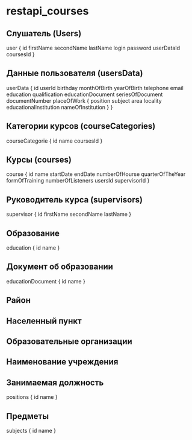 # restapi_courses

## Слушатель (Users)

user {
id
firstName
secondName
lastName
login
password
userDataId
coursesId
}

## Данные пользователя (usersData)

userData {
id
userId
birthday
monthOfBirth
yearOfBirth
telephone
email
education
qualification
educationDocument
seriesOfDocument
documentNumber
placeOfWork {
position
subject
area
locality
educationalInstitution
nameOfInstitution
}
}

## Категории курсов (courseCategories)

courseCategorie {
id
name
coursesId
}

## Курсы (courses)

course {
id
name
startDate
endDate
numberOfHourse
quarterOfTheYear
formOfTraining
numberOfListeners
usersId
supervisorId
}

## Руководитель курса (supervisors)

supervisor {
id
firstName
secondName
lastName
}

## Образование

education {
id
name
}

## Документ об образовании

educationDocument {
id
name
}

## Район

## Населенный пункт

## Образовательные организации

## Наименование учреждения

## Занимаемая должность

positions {
id
name
}

## Предметы

subjects {
id
name
}
